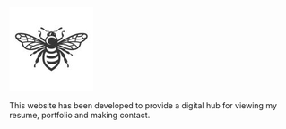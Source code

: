 ![Rick Atherton Logo](assets/images/logo_150x150.jpeg)

This website has been developed to provide a digital hub for viewing my resume, portfolio and making contact. 
